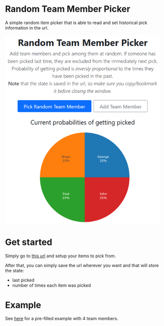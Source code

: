 # Random Team Member Picker

A simple random item picker that is able to read and set historical pick information in the url.

![Sample](sample.png)

# Get started

Simply go to [this url](https://gabrielecalvo.github.io/random-picker/index.html) and setup your items to pick from.

After that, you can simply save the url wherever you want and that will store the state:

- last picked
- number of times each item was picked

# Example

See [here](https://gabrielecalvo.github.io/random-picker/index.html?last=null&items=George%3A2%2CRingo%3A2%2CPaul%3A2%2CJohn%3A2) for a pre-filled example with 4 team members.
